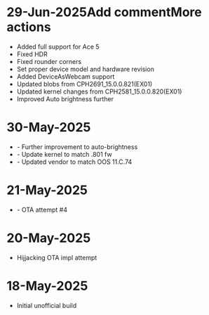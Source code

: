 # 29-Jun-2025Add commentMore actions
- Added full support for Ace 5
- Fixed HDR
- Fixed rounder corners
- Set proper device model and hardware revision
- Added DeviceAsWebcam support
- Updated blobs from CPH2691_15.0.0.821(EX01)
- Updated kernel changes from CPH2581_15.0.0.820(EX01)
- Improved Auto brightness further

# 30-May-2025
- \- Further improvement to auto-brightness
- \- Update kernel to match .801 fw
- \- Updated vendor to match OOS 11.C.74

# 21-May-2025
- \- OTA attempt #4

# 20-May-2025
- Hijjacking OTA impl attempt

# 18-May-2025
- Initial unofficial build
